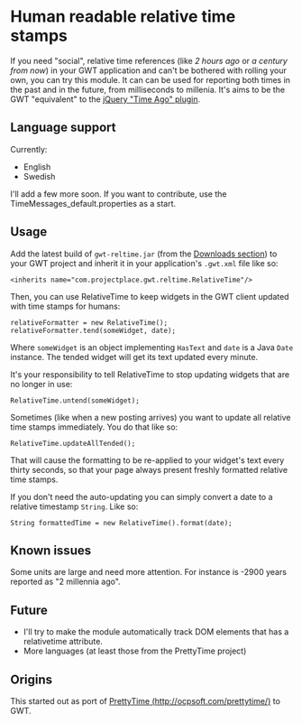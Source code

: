 Human readable relative time stamps
===================================

If you need "social", relative time references (like *2 hours ago* or *a century from now*) in your GWT application and can't be bothered with rolling your own, you can try this module. It can can be used for reporting both times in the past and in the future, from milliseconds to millenia. It's aims to be the GWT "equivalent" to the [jQuery "Time Ago" plugin][2].

Language support
----------------

Currently:

 - English
 - Swedish

I'll add a few more soon. If you want to contribute, use the TimeMessages_default.properties as a start.

Usage
-----

Add the latest build of `gwt-reltime.jar` (from the [Downloads section][3]) to your GWT project and inherit it in your application's `.gwt.xml` file like so:

    <inherits name="com.projectplace.gwt.reltime.RelativeTime"/>

Then, you can use RelativeTime to keep widgets in the GWT client updated with time stamps for humans:

    relativeFormatter = new RelativeTime();
    relativeFormatter.tend(someWidget, date);

Where `someWidget` is an object implementing `HasText` and `date` is a Java `Date` instance. The tended widget will get its text updated every minute.

It's your responsibility to tell RelativeTime to stop updating widgets that are no longer in use:

    RelativeTime.untend(someWidget);

Sometimes (like when a new posting  arrives) you want to update all relative time stamps immediately. You do that like so:

    RelativeTime.updateAllTended();

That will cause the formatting to be re-applied to your widget's text every thirty seconds, so that your page always present freshly formatted relative time stamps. 

If you don't need the auto-updating you can simply convert a date to a relative timestamp `String`. Like so:

    String formattedTime = new RelativeTime().format(date);

Known issues
------------

Some units are large and need more attention. For instance is -2900 years reported as "2 millennia ago".

Future
------

 - I'll try to make the module automatically track DOM elements that has a relativetime attribute.
 - More languages (at least those from the PrettyTime project)

Origins
-------

This started out as port of [PrettyTime (http://ocpsoft.com/prettytime/)][1] to GWT.


  [1]: http://ocpsoft.com/prettytime/
  [2]: http://timeago.yarp.com/
  [3]: http://github.com/PEZ/GWT-Relative-Time/downloads
